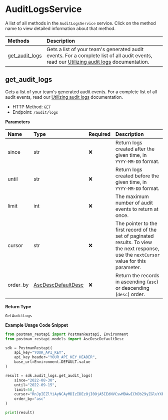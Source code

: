 # AuditLogsService

A list of all methods in the `AuditLogsService` service. Click on the method name to view detailed information about that method.

| Methods                           | Description                                                                                                                                                                                              |
| :-------------------------------- | :------------------------------------------------------------------------------------------------------------------------------------------------------------------------------------------------------- |
| [get_audit_logs](#get_audit_logs) | Gets a list of your team's generated audit events. For a complete list of all audit events, read our [Utilizing audit logs](https://learning.postman.com/docs/administration/audit-logs/) documentation. |

## get_audit_logs

Gets a list of your team's generated audit events. For a complete list of all audit events, read our [Utilizing audit logs](https://learning.postman.com/docs/administration/audit-logs/) documentation.

- HTTP Method: `GET`
- Endpoint: `/audit/logs`

**Parameters**

| Name     | Type                                                  | Required | Description                                                                                                                                |
| :------- | :---------------------------------------------------- | :------- | :----------------------------------------------------------------------------------------------------------------------------------------- |
| since    | str                                                   | ❌       | Return logs created after the given time, in `YYYY-MM-DD` format.                                                                          |
| until    | str                                                   | ❌       | Return logs created before the given time, in `YYYY-MM-DD` format.                                                                         |
| limit    | int                                                   | ❌       | The maximum number of audit events to return at once.                                                                                      |
| cursor   | str                                                   | ❌       | The pointer to the first record of the set of paginated results. To view the next response, use the `nextCursor` value for this parameter. |
| order_by | [AscDescDefaultDesc](../models/AscDescDefaultDesc.md) | ❌       | Return the records in ascending (`asc`) or descending (`desc`) order.                                                                      |

**Return Type**

`GetAuditLogs`

**Example Usage Code Snippet**

```python
from postman_restapi import PostmanRestapi, Environment
from postman_restapi.models import AscDescDefaultDesc

sdk = PostmanRestapi(
    api_key="YOUR_API_KEY",
    api_key_header="YOUR_API_KEY_HEADER",
    base_url=Environment.DEFAULT.value
)

result = sdk.audit_logs.get_audit_logs(
    since="2022-08-30",
    until="2022-09-15",
    limit=50,
    cursor="RnJpIEZlYiAyNCAyMDIzIDEzOjI0OjA5IEdNVCswMDAwIChDb29yZGluYXRlZCBVbml2ZXJzYWwgVGltZSk=",
    order_by="asc"
)

print(result)
```

<!-- This file was generated by liblab | https://liblab.com/ -->
